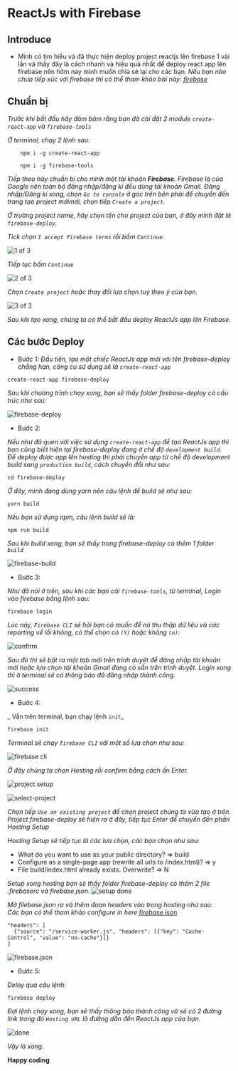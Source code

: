 # ReactJs with Firebase

## Introduce
*   Mình có tìm hiểu và đã thực hiện deploy project reactjs lên firebase 1 vài lần và thấy đây là cách nhanh và hiệu quả nhất để deploy react app lên firebase nên hôm nay mình muốn chia sẻ lại cho các bạn. _Nếu bạn nào chưa tiếp xúc với firebase thì có thể tham khảo bài này: [firebase](https://howtofirebase.com/what-is-firebase-fcb8614ba442)_

## Chuẩn bị
_Trước khi bắt đầu hãy đảm bảm rằng bạn đã cài đặt 2 module `create-react-app` và `firebase-tools`_  
  
_Ở terminal, chạy 2 lệnh sau:_
```
    npm i -g create-react-app
```
```
    npm i -g firebase-tools
```  
  
_Tiếp theo hãy chuẩn bị cho mình một tài khoản **Firebase**. Firebase là của Google nên toàn bộ đăng nhập/đăng kí đều dùng tài khoản Gmail. Đăng nhập/Đăng kí xong, chọn `Go to console` ở góc trên bên phải để chuyển đến trang tạo project mớimới, chọn tiếp `Create a project`._

_Ở trường project name, hãy chọn tên cho project của bạn, ở đây mình đặt là `firebase-deploy`._

_Tick chọn `I accept Firebase terms` rồi bấm `Continue`._

![1 of 3](https://i.wingur.com/c8U8X.png)

_Tiếp tục bấm `Continue`_

![2 of 3](https://i.wingur.com/c8wrN.png)

_Chọn `Create project` hoặc thay đổi lựa chọn tuỳ theo ý của bạn._

![3 of 3](https://i.wingur.com/c8VWe.png)

_Sau khi tạo xong, chúng ta có thể bắt đầu deploy ReactJs app lên Firebase._

## Các bước Deploy
* Bước 1:
_Đầu tiên, tạo một chiếc ReactJs app mới với tên firebase-deploy chẳng hạn, công cụ sử dụng sẽ là `create-react-app`_

```
create-react-app firebase-deploy
```

_Sau khi chương trình chạy xong, bạn sẽ thấy folder firebase-deploy có cấu trúc như sau:_

![firebase-deploy](https://i.wingur.com/c8QCp.png)

* Bước 2:

_Nếu như đã quen với việc sử dụng `create-react-app` để tạo ReactJs app thì bạn cũng biết hiện tại firebase-deploy đang ở chế độ `development build`. Để deploy được app lên hosting thì phải chuyển app từ chế độ development build sang `production build`, cách chuyển đổi như sau:_

```
cd firebase-deploy
```
_Ở đây, mình đang dùng yarn nên câu lệnh để build sẽ như sau:_

```
yarn build
```

_Nếu bạn sử dụng npm, câu lệnh build sẽ là:_

```
npm run build
```

_Sau khi build xong, bạn sẽ thấy trong firebase-deploy có thêm 1 folder `build`_

![firebase-build](https://i.wingur.com/c8XAP.png)

* Bước 3:

_Như đã nói ở trên, sau khi các bạn cài `firebase-tools`, từ terminal, Login vào firebase bằng lệnh sau:_

```
firebase login
```

_Lúc này, `Firebase CLI` sẽ hỏi bạn có muốn để nó thu thập dữ liệu và các reporting về lỗi không, có thể chọn có `(Y)` hoặc không `(n)`:_

![confirm](https://i.wingur.com/c8pR0.png)

_Sau đó thì sẽ bật ra một tab mới trên trình duyệt để đăng nhập tài khoản mới hoặc lựa chọn tài khoản Gmail đang có sẵn trên trình duyệt. Login xong thì ở terminal sẽ có thông báo đã đăng nhập thành công._

![success](https://i.wingur.com/c868I.png)

* Bước 4:

_ Vẫn trên terminal, bạn chạy lệnh `init`_

```
firebase init
```

_Terminal sẽ chạy `firebase CLI` với một số lựa chọn như sau:_

![firebase cli](https://i.wingur.com/c8tsw.png)

_Ở đây chúng ta chọn Hosting rồi confirm bằng cách ấn Enter._

![project setup](https://i.wingur.com/c8uuL.png)

![select-project](https://i.wingur.com/c8Jkn.png)

_Chọn tiếp `Use an existing project` để chọn project chúng ta vừa tạo ở trên. Project firebase-deploy sẽ hiện ra ở đây, tiếp tục Enter để chuyển đến phần Hosting Setup_

_Hosting Setup sẽ tiếp tục là các lưa chọn, các bạn chọn như sau:_

* What do you want to use as your public directory? => build
* Configure as a single-page app (rewrite all urls to /index.html)? => y
* File build/index.html already exists. Overwrite? => N

_Setup xong hosting bạn sẽ thấy folder firebase-deploy có thêm 2 file .firebaserc và firebase.json._
 ![setup done](https://i.wingur.com/c8EeY.png)

_Mở filebase.json ra và thêm đoạn headers vào trong hosting như sau:_  
_Các bạn có thể tham khảo configure in here [firebase.json](https://firebase.google.com/docs/hosting/full-config)_

```
"headers": [
  {"source": "/service-worker.js", "headers": [{"key": "Cache-Control", "value": "no-cache"}]}
]
```

![firebase.json](https://i.wingur.com/c8Owm.png)

* Bước 5:  

_Deloy qua câu lệnh:_

```
firebase deploy
```

_Đợi lệnh chạy xong, bạn sẽ thấy thông báo thành công và sẽ có 2 đường link trong đó `Hosting URL` là đường dẫn đến ReactJs app của bạn._

![done](https://i.wingur.com/cYX9L.png)

_Vậy là xong._

**Happy coding**





